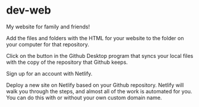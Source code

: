# dev-web
 My website for family and friends!

Add the files and folders with the HTML for your website to the folder on your computer for that repository.

Click on the button in the Github Desktop program that syncs your local files with the copy of the repository that Github keeps.

Sign up for an account with Netlify.

Deploy a new site on Netlify based on your Github repository. Netlify will walk you through the steps, and almost all of the work is automated for you. You can do this with or without your own custom domain name.